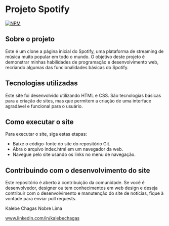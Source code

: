 #  Projeto Spotify
[![NPM](https://img.shields.io/npm/l/react)](https://github.com/kalebechagas/Projeto_Spotify/blob/main/LICENSE)

## Sobre o projeto

Este é um clone a página inicial do Spotify, uma plataforma de streaming de música muito popular em todo o mundo. O objetivo deste projeto é demonstrar minhas habilidades de programação e desenvolvimento web, recriando algumas das funcionalidades básicas do Spotify.

## Tecnologias utilizadas
Este site foi desenvolvido utilizando HTML e CSS. São tecnologias básicas para a criação de sites, mas que permitem a criação de uma interface agradável e funcional para o usuário.

## Como executar o site
Para executar o site, siga estas etapas:

- Baixe o código-fonte do site do repositório Git.
- Abra o arquivo index.html em um navegador da web.
- Navegue pelo site usando os links no menu de navegação.

## Contribuindo com o desenvolvimento do site
Este repositório é aberto à contribuição da comunidade. Se você é desenvolvedor, designer ou tem conhecimentos em web design e deseja contribuir com o desenvolvimento e manutenção do site de notícias, fique à vontade para enviar pull requests.

Kalebe Chagas Nobre Lima

www.linkedin.com/in/kalebechagas
